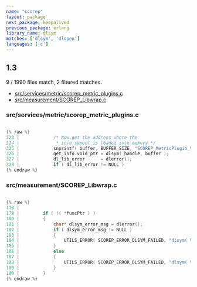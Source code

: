 ```yaml
---
name: "scorep"
layout: package
next_package: keepalived
previous_package: erlang
library_name: dlsym
matches: ['dlsym', 'dlopen']
languages: ['c']
---
```

## 1.3
9 / 1990 files match, 2 filtered matches.

 - [src/services/metric/scorep_metric_plugins.c](#srcservicesmetricscorep_metric_pluginsc)
 - [src/measurement/SCOREP_Libwrap.c](#srcmeasurementscorep_libwrapc)

### src/services/metric/scorep_metric_plugins.c

```c

{% raw %}
323 |             /* Now get the address where the
324 |              * info symbol is loaded into memory */
325 |             snprintf( buffer, BUFFER_SIZE, "SCOREP_MetricPlugin_%s_get_info", current_plugin_name );
326 |             get_info.void_ptr = dlsym( handle, buffer );
327 |             dl_lib_error      = dlerror();
328 |             if ( dl_lib_error != NULL )
{% endraw %}

```
### src/measurement/SCOREP_Libwrap.c

```c

{% raw %}
178 | 
179 |         if ( !( *funcPtr ) )
180 |         {
181 |             char* dlsym_error_msg = dlerror();
182 |             if ( dlsym_error_msg != NULL )
183 |             {
184 |                 UTILS_ERROR( SCOREP_ERROR_DLSYM_FAILED, "dlsym( %s ), failed: %s", func, dlsym_error_msg );
185 |             }
186 |             else
187 |             {
188 |                 UTILS_ERROR( SCOREP_ERROR_DLSYM_FAILED, "dlsym( %s ), failed: unknown error", func );
189 |             }
190 |         }
{% endraw %}

```